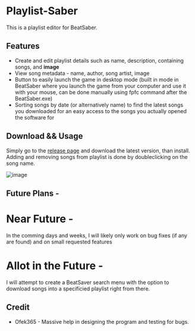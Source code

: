 # Playlist-Saber
This is a playlist editor for BeatSaber.

## Features

- Create and edit playlist details such as name, description, containing songs, and **image**
- View song metadata - name, author, song artist, image
- Button to easily launch the game in desktop mode (built in mode in BeatSaber where you launch the game from your computer and use it with your mouse, can be done manually using fpfc command after the BeatSaber.exe)
- Sorting songs by date (or alternatively name) to find the latest songs you downloaded for an easy access to the songs you actually opened the software for


## Download && Usage
Simply go to the [release page](https://github.com/Zoobumafu/Playlist-Saber/releases) and download the latest version, than install.
Adding and removing songs from playlist is done by doubleclicking on the song name.

![image](https://user-images.githubusercontent.com/81674290/135576115-2dc28c7c-0578-47ec-ba3f-103a58e5bb8e.png)

## Future Plans - 
# Near Future -
In the comming days and weeks, I will likely only work on bug fixes (if any are found) and on small requested features

# Allot in the Future - 
I will attempt to create a BeatSaver search menu with the option to download songs into a specificied playlist right from there.

## Credit 

- Ofek365 - Massive help in designing the program and testing for bugs.
